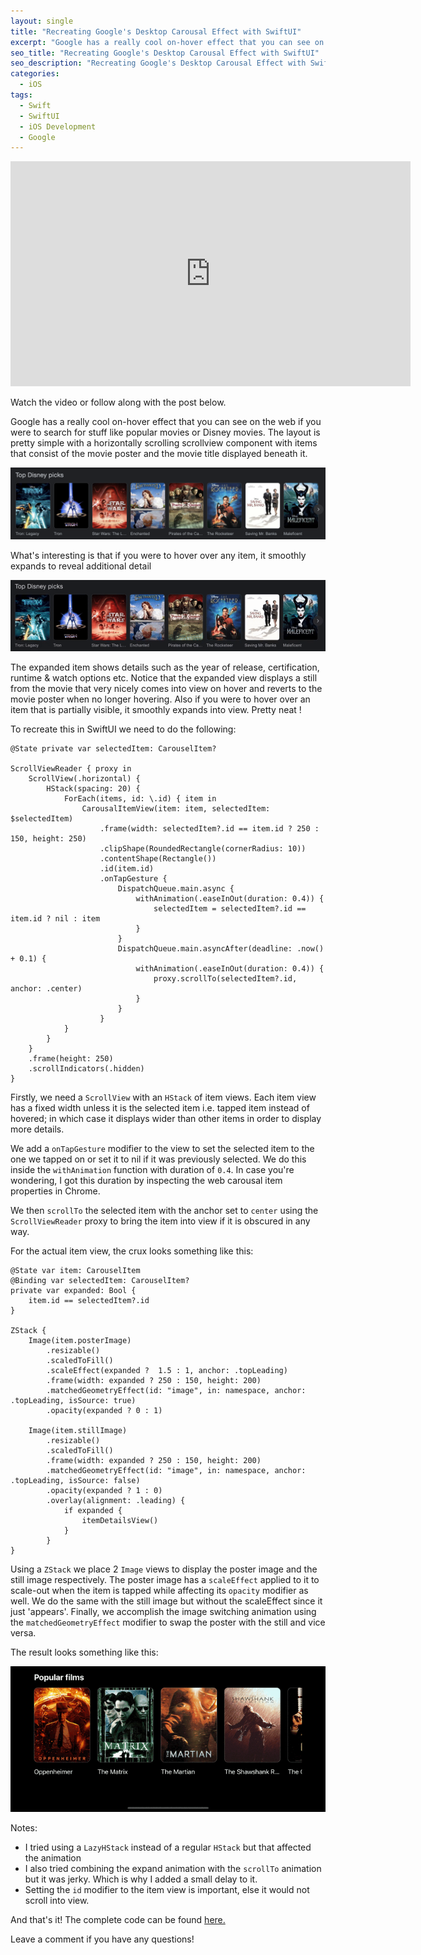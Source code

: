 ```yaml
---
layout: single
title: "Recreating Google's Desktop Carousal Effect with SwiftUI"
excerpt: "Google has a really cool on-hover effect that you can see on the web if you were to search for stuff like popular movies or Disney movies."
seo_title: "Recreating Google's Desktop Carousal Effect with SwiftUI"
seo_description: "Recreating Google's Desktop Carousal Effect with SwiftUI"
categories:
  - iOS
tags:
  - Swift
  - SwiftUI
  - iOS Development
  - Google
---
```

<!--![image](/assets/images/post14/google-carousal-thumbnail-mini.png)-->

<iframe width="640" height="360" src="https://www.youtube-nocookie.com/embed/budcijoiNvE?controls=0" frameborder="0" allowfullscreen></iframe>

Watch the video or follow along with the post below.

<!--[<img src="https://img.youtube.com/vi/budcijoiNvE/hqdefault.jpg" width="600" height="350"
/>](https://www.youtube.com/embed/budcijoiNvE)-->

Google has a really cool on-hover effect that you can see on the web if you were to search for stuff like popular movies or Disney movies. The layout is pretty simple with a horizontally scrolling scrollview component with items that consist of the movie poster and the movie title displayed beneath it.

![image](/assets/images/post14/google-carousal-web.png)

What's interesting is that if you were to hover over any item, it smoothly expands to reveal additional detail

![image](/assets/images/post14/google-carousal-web-expand.gif)

The expanded item shows details such as the year of release, certification, runtime & watch options etc. Notice that the expanded view displays a still from the movie that very nicely comes into view on hover and reverts to the movie poster when no longer hovering. Also if you were to hover over an item that is partially visible, it smoothly expands into view. Pretty neat !

To recreate this in SwiftUI we need to do the following:
```
@State private var selectedItem: CarouselItem?

ScrollViewReader { proxy in
    ScrollView(.horizontal) {
        HStack(spacing: 20) {
            ForEach(items, id: \.id) { item in
                CarousalItemView(item: item, selectedItem: $selectedItem)
                    .frame(width: selectedItem?.id == item.id ? 250 : 150, height: 250)
                    .clipShape(RoundedRectangle(cornerRadius: 10))
                    .contentShape(Rectangle())
                    .id(item.id)
                    .onTapGesture {
                        DispatchQueue.main.async {
                            withAnimation(.easeInOut(duration: 0.4)) {
                                selectedItem = selectedItem?.id == item.id ? nil : item
                            }
                        }
                        DispatchQueue.main.asyncAfter(deadline: .now() + 0.1) {
                            withAnimation(.easeInOut(duration: 0.4)) {
                                proxy.scrollTo(selectedItem?.id, anchor: .center)
                            }
                        }
                    }
            }
        }
    }
    .frame(height: 250)
    .scrollIndicators(.hidden)
}
```

Firstly, we need a `ScrollView` with an `HStack` of item views. Each item view has a fixed width unless it is the selected item i.e. tapped item instead of hovered; in which case it displays wider than other items in order to display more details.

We add a `onTapGesture` modifier to the view to set  the selected item to the one we tapped on or set it to nil if it was previously selected. We do this inside the `withAnimation` function with duration of `0.4`. In case you're wondering, I got this duration by inspecting the web carousal item properties in Chrome.

We then `scrollTo` the selected item with the anchor set to `center` using the `ScrollViewReader` proxy to bring the item into view if it is obscured in any way.

For the actual item view, the crux looks something like this:
```
@State var item: CarouselItem
@Binding var selectedItem: CarouselItem?
private var expanded: Bool {
    item.id == selectedItem?.id
}

ZStack {
    Image(item.posterImage)
        .resizable()
        .scaledToFill()
        .scaleEffect(expanded ?  1.5 : 1, anchor: .topLeading)
        .frame(width: expanded ? 250 : 150, height: 200)
        .matchedGeometryEffect(id: "image", in: namespace, anchor: .topLeading, isSource: true)
        .opacity(expanded ? 0 : 1)
    
    Image(item.stillImage)
        .resizable()
        .scaledToFill()
        .frame(width: expanded ? 250 : 150, height: 200)
        .matchedGeometryEffect(id: "image", in: namespace, anchor: .topLeading, isSource: false)
        .opacity(expanded ? 1 : 0)
        .overlay(alignment: .leading) {
            if expanded {
                itemDetailsView()
            }
        }
}
```
Using a `ZStack` we place 2 `Image` views to display the poster image and the still image respectively. The poster image has a `scaleEffect` applied to it to scale-out when the item is tapped while affecting its `opacity` modifier as well. We do the same with the still image but without the scaleEffect since it just 'appears'. Finally, we accomplish the image switching animation using the `matchedGeometryEffect` modifier to swap the poster with the still and vice versa.

The result looks something like this:

![image](/assets/images/post14/google-carousal-ios.gif)

Notes:
* I tried using a `LazyHStack` instead of a regular `HStack` but that affected the animation
* I also tried combining the expand animation with the `scrollTo` animation but it was jerky. Which is why I added a small delay to it.
* Setting the `id` modifier to the item view is important, else it would not scroll into view. 

And that's it! The complete code can be found [here.](https://github.com/anupdsouza/ios-google-movie-carousal)

Leave a comment if you have any questions!
<!--Leave a comment if you have any questions and share this article if you found it useful  !-->
